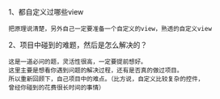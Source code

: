 1、都自定义过哪些view
```
把原理说清楚，另外自己一定要准备一个自定义的view，熟透的自定义view

```
2、项目中碰到的难题，然后是怎么解决的？
```
这是一道必问的题，灵活性很高，一定要提前想好。
这里主要是想看你遇到问题的解决过程，还有是否真的做过项目。
所以重新回顾下，自己项目中的难点。（比方说，自定义比较复杂的控件，
曾经你碰到的花费很长时间的事情）
```